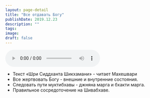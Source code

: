 ```yaml
---
layout: page-detail
title: "Все отдавать Богу"
publishDate: 2019.12.23
description: ""
tags:
image:
draft: false
---
```


<audio title="2019.12.23 - Все отдавать Богу.mp3" src="https://filer-api.advayta.org/v1.0/public/files/73204" controls=""></audio>

* Текст «Шри Сиддханта Шикхамани» - читает Махешвари
* Все жертвовать Богу - внешние и внутренние состояния.
* Следовать пути муктибхавы - джняна марга и бхакти марга.
* Правильное сосредоточение на Шивабхаве.

  
